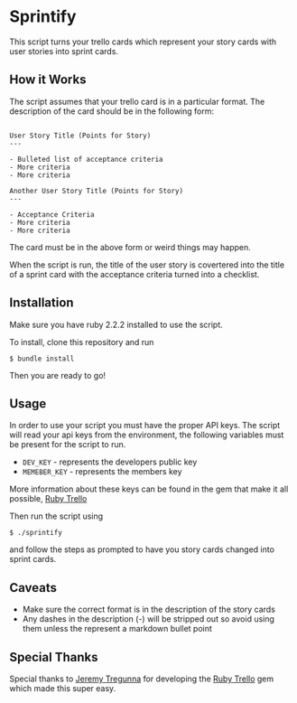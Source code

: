 # Sprintify

This script turns your trello cards which represent your story cards with user stories into sprint cards.

## How it Works

The script assumes that your trello card is in a particular format. The description of the card should be in the following form:

```

User Story Title (Points for Story)
---

- Bulleted list of acceptance criteria
- More criteria
- More criteria

Another User Story Title (Points for Story)
---

- Acceptance Criteria
- More criteria
- More criteria

```

The card must be in the above form or weird things may happen. 

When the script is run, the title of the user story is covertered into the title of a sprint card with the acceptance criteria turned into a checklist.

## Installation

Make sure you have ruby 2.2.2 installed to use the script.

To install, clone this repository and run

```
$ bundle install
```

Then you are ready to go!

## Usage

In order to use your script you must have the proper API keys. The script will read your api keys from the environment, the following variables must be present for the script to run.

- `DEV_KEY` - represents the developers public key
- `MEMEBER_KEY` - represents the members key

More information about these keys can be found in the gem that make it all possible, [Ruby Trello](https://github.com/jeremytregunna/ruby-trello)

Then run the script using

```
$ ./sprintify
```

and follow the steps as prompted to have you story cards changed into sprint cards.

## Caveats

- Make sure the correct format is in the description of the story cards
- Any dashes in the description (-) will be stripped out so avoid using them unless the represent a markdown bullet point


## Special Thanks

Special thanks to [Jeremy Tregunna](https://github.com/jeremytregunna) for developing the [Ruby Trello](https://github.com/jeremytregunna/ruby-trello) gem which made this super easy.

